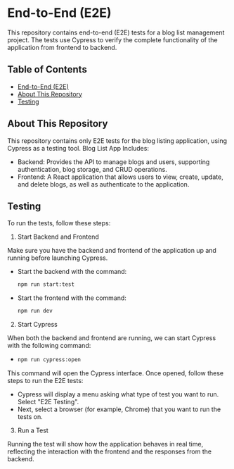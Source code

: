 # End-to-End (E2E)

This repository contains end-to-end (E2E) tests for a blog list management project. The tests use Cypress to verify the complete functionality of the application from frontend to backend.

## Table of Contents

- [End-to-End (E2E)](#end-to-end-(e2e))
- [About This Repository](#about-this-repository)
- [Testing](#testing)

## About This Repository

This repository contains only E2E tests for the blog listing application, using Cypress as a testing tool. Blog List App Includes:

- Backend: Provides the API to manage blogs and users, supporting authentication, blog storage, and CRUD operations.
- Frontend: A React application that allows users to view, create, update, and delete blogs, as well as authenticate to the application.

## Testing

To run the tests, follow these steps:
1. Start Backend and Frontend

Make sure you have the backend and frontend of the application up and running before launching Cypress.
- Start the backend with the command:
  ```bash
  npm run start:test
- Start the frontend with the command:
  ```bash
  npm run dev
2. Start Cypress
 
When both the backend and frontend are running, we can start Cypress with the following command:
  - ```bash
    npm run cypress:open
This command will open the Cypress interface. Once opened, follow these steps to run the E2E tests:
- Cypress will display a menu asking what type of test you want to run. Select "E2E Testing".
- Next, select a browser (for example, Chrome) that you want to run the tests on.
3. Run a Test

Running the test will show how the application behaves in real time, reflecting the interaction with the frontend and the responses from the backend.